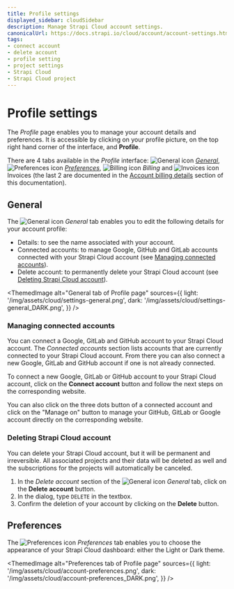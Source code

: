 ```yaml
---
title: Profile settings
displayed_sidebar: cloudSidebar
description: Manage Strapi Cloud account settings.
canonicalUrl: https://docs.strapi.io/cloud/account/account-settings.html
tags:
- connect account
- delete account
- profile setting
- project settings
- Strapi Cloud
- Strapi Cloud project
---
```


# Profile settings

The *Profile* page enables you to manage your account details and preferences. It is accessible by clicking on your profile picture, on the top right hand corner of the interface, and **Profile**.

There are 4 tabs available in the *Profile* interface: ![General icon](/img/assets/icons/Faders.svg) [*General*](#general), ![Preferences icon](/img/assets/icons/Palette.svg) [*Preferences*](#preferences), ![Billing icon](/img/assets/icons/CreditCard.svg) *Billing* and ![Invoices icon](/img/assets/icons/Invoice.svg) Invoices (the last 2 are documented in the [Account billing details](/cloud/account/account-billing) section of this documentation).

## General

The ![General icon](/img/assets/icons/Faders.svg) *General* tab enables you to edit the following details for your account profile:

- Details: to see the name associated with your account.
- Connected accounts: to manage Google, GitHub and GitLab accounts connected with your Strapi Cloud account (see [Managing connected accounts](#managing-connected-accounts)).
- Delete account: to permanently delete your Strapi Cloud account (see [Deleting Strapi Cloud account](#deleting-strapi-cloud-account)).

<ThemedImage
  alt="General tab of Profile page"
  sources={{
    light: '/img/assets/cloud/settings-general.png',
    dark: '/img/assets/cloud/settings-general_DARK.png',
  }}
/>

### Managing connected accounts

You can connect a Google, GitLab and GitHub account to your Strapi Cloud account. The _Connected accounts_ section lists accounts that are currently connected to your Strapi Cloud account. From there you can also connect a new Google, GitLab and GitHub account if one is not already connected.

To connect a new Google, GitLab or GitHub account to your Strapi Cloud account, click on the **Connect account** button and follow the next steps on the corresponding website.

You can also click on the three dots button of a connected account and click on the "Manage on" button to manage your GitHub, GitLab or Google account directly on the corresponding website.

### Deleting Strapi Cloud account

You can delete your Strapi Cloud account, but it will be permanent and irreversible. All associated projects and their data will be deleted as well and the subscriptions for the projects will automatically be canceled.

1. In the *Delete account* section of the ![General icon](/img/assets/icons/Faders.svg) *General* tab, click on the **Delete account** button.
2. In the dialog, type `DELETE` in the textbox.
3. Confirm the deletion of your account by clicking on the **Delete** button.

## Preferences

The ![Preferences icon](/img/assets/icons/Palette.svg) *Preferences* tab enables you to choose the appearance of your Strapi Cloud dashboard: either the Light or Dark theme.

<ThemedImage
  alt="Preferences tab of Profile page"
  sources={{
    light: '/img/assets/cloud/account-preferences.png',
    dark: '/img/assets/cloud/account-preferences_DARK.png',
  }}
/>
